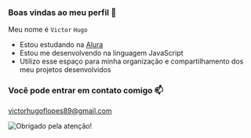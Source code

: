 ### Boas vindas ao meu perfil 💙

Meu nome é `Victor` `Hugo`

- Estou estudando na [Alura](https://www.alura.com.br)
- Estou me desenvolvendo na linguagem JavaScript
- Utilizo esse espaço para minha organização e compartilhamento dos meu projetos desenvolvidos

### Você pode entrar em contato comigo 📫

victorhugoflopes89@gmail.com

![Obrigado pela atenção!](https://encrypted-tbn0.gstatic.com/images?q=tbn:ANd9GcTBZUHb-B89CmDv401Jovw2Q4EjbYeTnjT0Gw&usqp=CAU)
